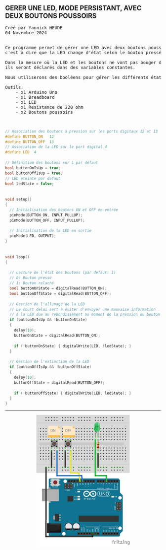 ## GERER UNE LED, MODE PERSISTANT, AVEC DEUX BOUTONS POUSSOIRS

<pre>
Créé par Yannick HEUDE
04 Novembre 2024


Ce programme permet de gérer une LED avec deux boutons poussoirs de manière persistante,
c'est à dire que la LED change d'état selon le bouton pressé.

Dans la mesure où la LED et les boutons ne vont pas bouger des ports sur lesquels ils sont connectés,
ils seront déclarés dans des variables constantes.

Nous utiliserons des booléens pour gérer les différents états des boutons et de la LED.

Outils:
    - x1 Arduino Uno
    - x1 Breadboard
    - x1 LED
    - x1 Resistance de 220 ohm
    - x2 Boutons poussoirs
</pre>

<br>

```c
// Association des boutons à pression sur les ports digitaux 12 et 13
#define BUTTON_ON   12
#define BUTTON_OFF  13
// Association de la LED sur le port digital 4
#define LED  4

// Définition des boutons sur 1 par défaut
bool buttonOnIsUp = true;
bool buttonOffIsUp = true;
// LED eteinte par defaut
bool ledState = false;


void setup()
{
  // Initialisation des boutons ON et OFF en entrée
  pinMode(BUTTON_ON, INPUT_PULLUP);
  pinMode(BUTTON_OFF, INPUT_PULLUP);

  // Initialisation de la LED en sortie
  pinMode(LED, OUTPUT);
}


void loop()
{

  // Lecture de l'état des boutons (par defaut: 1)
  // 0: Bouton pressé
  // 1: Bouton relaché
  bool buttonOnState = digitalRead(BUTTON_ON);
  bool buttonOffState = digitalRead(BUTTON_OFF);

  // Gestion de l'allumage de la LED
  // Le court delai sert à éviter d'envoyer une mauvaise information 
  // à la LED due au rebondissement au moment de la pression du bouton
  if (buttonOnIsUp && !buttonOnState)
  {
    delay(10);
    buttonOnState = digitalRead(BUTTON_ON);

    if (!buttonOnState) { digitalWrite(LED, !ledState); }
  }

  // Gestion de l'extinction de la LED
  if (buttonOffIsUp && !buttonOffState)
  {
    delay(10);
    buttonOffState = digitalRead(BUTTON_OFF);
    
    if (!buttonOffState) { digitalWrite(LED, ledState); }
  }
}
```

---

<div align="center">
    <img
        src="https://github.com/AyckinnLisa/arduino/blob/main/LED/pics/03.png"
        style="width:60%">
</div>
